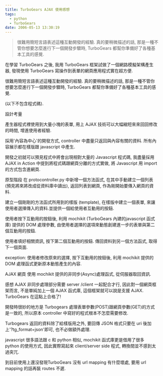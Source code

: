 ```yaml
---
title: TurboGears AJAX 使用感想
tags:
  - python
  - TurboGears
date: 2006-05-13 13:30:19
---
```


> 很難用簡短言語表述這種互動開發的經驗. 真的要稍微描述的話, 那是一種不管你想要怎麼進行下一個開發步驟時, TurboGears 都幫你準備好了各種基本工具的感覺.

在學習 TurboGears 之後, 我用 TurboGears 框架試做了一個網路模擬架構產生器, 發現使用 TurboGears 寫操作到表單的網頁應用程式實在超方便.

很難用簡短言語表述這種互動開發的經驗. 真的要稍微描述的話, 那是一種不管你想要怎麼進行下一個開發步驟時, TurboGears 都幫你準備好了各種基本工具的感覺.

(以下不包含程式碼).

設計考量

產生器程式裡使用到大量小塊的表單, 用上 AJAX 技術可以大幅縮短來來回回修改的時間, 增進使用者經驗.

採用'內容為中心'的開發方式, controller 中盡量只返回與內容有關的資料. 所有內容展示都在樣版跟 javascript 中產生.

開發之初就可以預見程式中將會出現相對大量的 Javascript 程式碼, 我盡量採用 AJAX in Action 中提到將程式碼跟網頁分離的方式實做, 將 Javascript 用 import 的方式包含進網頁. 

原型階段
在 protocontroller.py 中新增一個方法函式, 在其中手動建立一個列表 (預見將來將改成從資料庫中讀出), 返回列表到網頁, 作為剛開始要傳入網頁的資料.

建立一個剛剛的方法函式所用到的樣版 (template), 在樣版中建立一個表單, 來讓使用者選擇傳入的資料.並提供一個給使用者互動用的按鈕.

使用者按下互動用的按鈕後, 利用 mochikit (TurboGears 內建的javascript 函式庫) 提供的 DOM 處理參數, 由使用者選擇的選項來動態創建進一步的表單與第二個互動用的按鈕.

使用者填好相關資訊, 按下第二個互動用的按鈕. 傳回資料到另一個方法函式, 
取得下一個頁面.

exception: 使用者修改原來的選擇, 按下互動用的按鈕後, 利用 mochikit 提供的 DOM 處理函式更新原本動態產生的內容. 

AJAX 網頁
使用 mochikit 提供的非同步(Async)處理函式, 從伺服器取回資訊.   

感想
AJAX 非同步處理部分需要 server /client 一起配合才行, 因此對一個網頁框架而言, 不是單純加上一個 AJAX 函式庫, 這個框架就可以說是支援 AJAX. TurboGears 在這點上合格了!

開發時很妙的地方是 Turbogears 處理表單參數(POST)跟網頁參數(GET)的方式是一致的, 所以原本 controller 中寫好的程式根本不怎麼需要修改. 

Turbogears 返回的資料除了給樣版用之外, 要回傳 JSON 格式只要在 uri 後加上'?tg_format=json'即可, 也不必做額外處理. 

javascript 很多語法跟 c 和 python 相似, mochikit 函式庫更是借用了很多 python 的使用方式, 因此實際寫起來 client/server side 程式, 轉換間並不感到太過突兀.

到目前使用上還沒發現TurboGears 沒有 url mapping 有什麼壞處, 要用 url mapping 的話再裝 routes 不遲.

